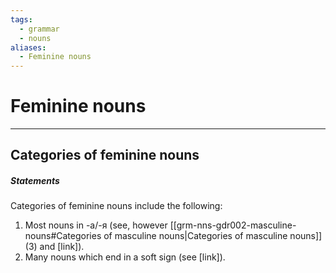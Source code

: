 ```yaml
---
tags:
  - grammar
  - nouns
aliases:
  - Feminine nouns
---
```


# Feminine nouns
---
## Categories of feminine nouns
##### Statements
Categories of feminine nouns include the following:
1. Most nouns in -а/-я (see, however [[grm-nns-gdr002-masculine-nouns#Categories of masculine nouns|Categories of masculine nouns]] (3) and [link]).
2. Many nouns which end in a soft sign (see [link]).